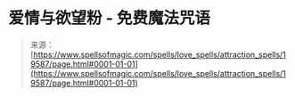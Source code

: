 <!--yml

分类：未分类

日期：2024年06月12日 19:01:42

-->

# 爱情与欲望粉 - 免费魔法咒语

> 来源：[https://www.spellsofmagic.com/spells/love_spells/attraction_spells/19587/page.html#0001-01-01](https://www.spellsofmagic.com/spells/love_spells/attraction_spells/19587/page.html#0001-01-01)
